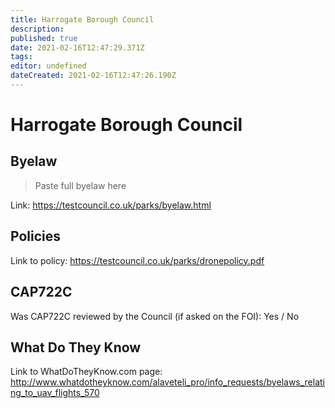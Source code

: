 ```yaml
---
title: Harrogate Borough Council
description: 
published: true
date: 2021-02-16T12:47:29.371Z
tags: 
editor: undefined
dateCreated: 2021-02-16T12:47:26.190Z
---
```


# Harrogate Borough Council


## Byelaw
> Paste full byelaw here

Link:
https://testcouncil.co.uk/parks/byelaw.html

## Policies
Link to policy:
https://testcouncil.co.uk/parks/dronepolicy.pdf

## CAP722C

Was CAP722C reviewed by the Council (if asked on the FOI): Yes / No

## What Do They Know

Link to WhatDoTheyKnow.com page:
http://www.whatdotheyknow.com/alaveteli_pro/info_requests/byelaws_relating_to_uav_flights_570

